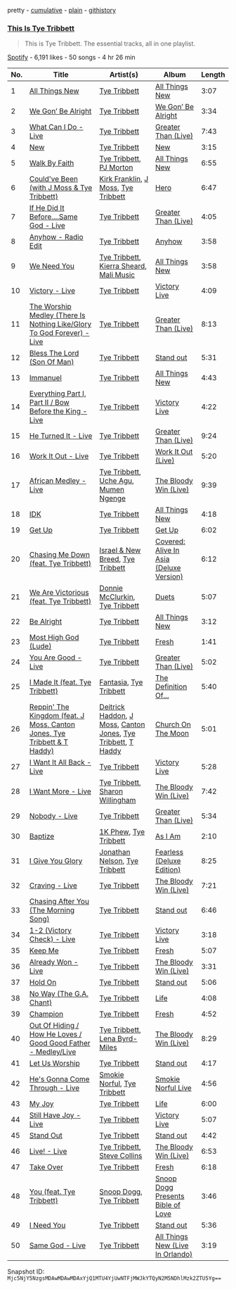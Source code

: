 pretty - [cumulative](/playlists/cumulative/37i9dQZF1DZ06evO0R1mam.md) - [plain](/playlists/plain/37i9dQZF1DZ06evO0R1mam) - [githistory](https://github.githistory.xyz/mackorone/spotify-playlist-archive/blob/main/playlists/plain/37i9dQZF1DZ06evO0R1mam)

### [This Is Tye Tribbett](https://open.spotify.com/playlist/37i9dQZF1DZ06evO0R1mam)

> This is Tye Tribbett\. The essential tracks, all in one playlist.

[Spotify](https://open.spotify.com/user/spotify) - 6,191 likes - 50 songs - 4 hr 26 min

| No. | Title | Artist(s) | Album | Length |
|---|---|---|---|---|
| 1 | [All Things New](https://open.spotify.com/track/6hl8sfNAe5rgNzGLg7N7PH) | [Tye Tribbett](https://open.spotify.com/artist/1xy9x7h2jKEg8iG22Sml32) | [All Things New](https://open.spotify.com/album/45lswZgaYAADtSPrUy1EM6) | 3:07 |
| 2 | [We Gon’ Be Alright](https://open.spotify.com/track/0ErItBOhcHJahcQ8BGqk4V) | [Tye Tribbett](https://open.spotify.com/artist/1xy9x7h2jKEg8iG22Sml32) | [We Gon’ Be Alright](https://open.spotify.com/album/7mlzDISRd3IcS4MFf0Cuxb) | 3:34 |
| 3 | [What Can I Do \- Live](https://open.spotify.com/track/3MwZoGEVR9i2AWzA8Vko9O) | [Tye Tribbett](https://open.spotify.com/artist/1xy9x7h2jKEg8iG22Sml32) | [Greater Than \(Live\)](https://open.spotify.com/album/4PbHCckGALCndisP6NsETF) | 7:43 |
| 4 | [New](https://open.spotify.com/track/5vgLcy6kPSc1pgi1dUS0G8) | [Tye Tribbett](https://open.spotify.com/artist/1xy9x7h2jKEg8iG22Sml32) | [New](https://open.spotify.com/album/7G3VkOhIDKjuhFEKnNt1xE) | 3:15 |
| 5 | [Walk By Faith](https://open.spotify.com/track/39rmy6uMG0EfDL38Xk7PMl) | [Tye Tribbett](https://open.spotify.com/artist/1xy9x7h2jKEg8iG22Sml32), [PJ Morton](https://open.spotify.com/artist/2FMOHE79X98yptp4RpPrt7) | [All Things New](https://open.spotify.com/album/45lswZgaYAADtSPrUy1EM6) | 6:55 |
| 6 | [Could've Been \(with J Moss & Tye Tribbett\)](https://open.spotify.com/track/4YSzPF7PIahHWHQpyVJPMK) | [Kirk Franklin](https://open.spotify.com/artist/4akybxRTGHJZ1DXjLhJ1qu), [J Moss](https://open.spotify.com/artist/6sj6FGLblnVfktDZPaydWP), [Tye Tribbett](https://open.spotify.com/artist/1xy9x7h2jKEg8iG22Sml32) | [Hero](https://open.spotify.com/album/6j1ewaeiw48zvPdaC3RK7m) | 6:47 |
| 7 | [If He Did It Before....Same God \- Live](https://open.spotify.com/track/3ubvpgBsJK96b4OSTo5DiC) | [Tye Tribbett](https://open.spotify.com/artist/1xy9x7h2jKEg8iG22Sml32) | [Greater Than \(Live\)](https://open.spotify.com/album/4PbHCckGALCndisP6NsETF) | 4:05 |
| 8 | [Anyhow \- Radio Edit](https://open.spotify.com/track/4YYMP4WMs75a36aHeMOBEX) | [Tye Tribbett](https://open.spotify.com/artist/1xy9x7h2jKEg8iG22Sml32) | [Anyhow](https://open.spotify.com/album/4fXegbokVIAu3DDu4KAZi6) | 3:58 |
| 9 | [We Need You](https://open.spotify.com/track/5EyAWYVFPOvS4K3pgLRkxc) | [Tye Tribbett](https://open.spotify.com/artist/1xy9x7h2jKEg8iG22Sml32), [Kierra Sheard](https://open.spotify.com/artist/4x3CdMQ3YjnPn4Evhyni5y), [Mali Music](https://open.spotify.com/artist/4S4kD5NBlgaq4YLBQSEMyY) | [All Things New](https://open.spotify.com/album/45lswZgaYAADtSPrUy1EM6) | 3:58 |
| 10 | [Victory \- Live](https://open.spotify.com/track/7olcSsRz6L8Tl4TmjOwxTu) | [Tye Tribbett](https://open.spotify.com/artist/1xy9x7h2jKEg8iG22Sml32) | [Victory Live](https://open.spotify.com/album/14AByKbhJJzkvoY8f5qZuG) | 4:09 |
| 11 | [The Worship Medley \(There Is Nothing Like/Glory To God Forever\) \- Live](https://open.spotify.com/track/1vFEBipU2hVB15OjzFrrds) | [Tye Tribbett](https://open.spotify.com/artist/1xy9x7h2jKEg8iG22Sml32) | [Greater Than \(Live\)](https://open.spotify.com/album/4PbHCckGALCndisP6NsETF) | 8:13 |
| 12 | [Bless The Lord \(Son Of Man\)](https://open.spotify.com/track/1iAn7QNrwCvHndzxU84CoR) | [Tye Tribbett](https://open.spotify.com/artist/1xy9x7h2jKEg8iG22Sml32) | [Stand out](https://open.spotify.com/album/0eamOeDsOqnsFG1nMJdsHf) | 5:31 |
| 13 | [Immanuel](https://open.spotify.com/track/2BZInqmToHHHVG8aydvAoj) | [Tye Tribbett](https://open.spotify.com/artist/1xy9x7h2jKEg8iG22Sml32) | [All Things New](https://open.spotify.com/album/45lswZgaYAADtSPrUy1EM6) | 4:43 |
| 14 | [Everything Part I, Part II / Bow Before the King \- Live](https://open.spotify.com/track/3RGTo92TDaI3t6HKLTD4pQ) | [Tye Tribbett](https://open.spotify.com/artist/1xy9x7h2jKEg8iG22Sml32) | [Victory Live](https://open.spotify.com/album/14AByKbhJJzkvoY8f5qZuG) | 4:22 |
| 15 | [He Turned It \- Live](https://open.spotify.com/track/7Fte0ZlZByZwdmiOBfTWxr) | [Tye Tribbett](https://open.spotify.com/artist/1xy9x7h2jKEg8iG22Sml32) | [Greater Than \(Live\)](https://open.spotify.com/album/4PbHCckGALCndisP6NsETF) | 9:24 |
| 16 | [Work It Out \- Live](https://open.spotify.com/track/1SDaYLQD1C9twbdZYsNcbX) | [Tye Tribbett](https://open.spotify.com/artist/1xy9x7h2jKEg8iG22Sml32) | [Work It Out \(Live\)](https://open.spotify.com/album/5fcf47GvauNXh7yGACSXpQ) | 5:20 |
| 17 | [African Medley \- Live](https://open.spotify.com/track/4OpPtI0wirTyNdX1ZO1pJs) | [Tye Tribbett](https://open.spotify.com/artist/1xy9x7h2jKEg8iG22Sml32), [Uche Agu](https://open.spotify.com/artist/2nSP3Ap7hxf4m4o5F5RXVj), [Mumen Ngenge](https://open.spotify.com/artist/2hwdd67UqAm97Lc4tMb1BX) | [The Bloody Win \(Live\)](https://open.spotify.com/album/4LJMZurhpJDxopsPlwQvqk) | 9:39 |
| 18 | [IDK](https://open.spotify.com/track/7iBKYoVKGE8yJ2paD87Zvi) | [Tye Tribbett](https://open.spotify.com/artist/1xy9x7h2jKEg8iG22Sml32) | [All Things New](https://open.spotify.com/album/45lswZgaYAADtSPrUy1EM6) | 4:18 |
| 19 | [Get Up](https://open.spotify.com/track/5r3afYPAvNdqVpMfsHm6qS) | [Tye Tribbett](https://open.spotify.com/artist/1xy9x7h2jKEg8iG22Sml32) | [Get Up](https://open.spotify.com/album/7HHLL2T8rdwV1T8Tzw4CLi) | 6:02 |
| 20 | [Chasing Me Down \(feat\. Tye Tribbett\)](https://open.spotify.com/track/5x0LXV0sijGPCcsewl2v6S) | [Israel & New Breed](https://open.spotify.com/artist/77HU1Zb1VDIFvWKteJii0E), [Tye Tribbett](https://open.spotify.com/artist/1xy9x7h2jKEg8iG22Sml32) | [Covered: Alive In Asia \(Deluxe Version\)](https://open.spotify.com/album/2XHkWEJaHIrMfpKTMGr4wb) | 6:12 |
| 21 | [We Are Victorious \(feat\. Tye Tribbett\)](https://open.spotify.com/track/3nAL7SbBrEUcDGDAQofFfG) | [Donnie McClurkin](https://open.spotify.com/artist/74IEeKcuS34kF2TjOigXra), [Tye Tribbett](https://open.spotify.com/artist/1xy9x7h2jKEg8iG22Sml32) | [Duets](https://open.spotify.com/album/2pn94b30NhIFRdBNI0cvn4) | 5:07 |
| 22 | [Be Alright](https://open.spotify.com/track/1lgy6Rg78ekOXUXP3V2BIk) | [Tye Tribbett](https://open.spotify.com/artist/1xy9x7h2jKEg8iG22Sml32) | [All Things New](https://open.spotify.com/album/45lswZgaYAADtSPrUy1EM6) | 3:12 |
| 23 | [Most High God \(Lude\)](https://open.spotify.com/track/0Yr713K1aMn4Zeppi7srVK) | [Tye Tribbett](https://open.spotify.com/artist/1xy9x7h2jKEg8iG22Sml32) | [Fresh](https://open.spotify.com/album/6XoZ9zBsXQhtXK6j804l5A) | 1:41 |
| 24 | [You Are Good \- Live](https://open.spotify.com/track/2AfxHwD4EII0RKJmSo7Z2C) | [Tye Tribbett](https://open.spotify.com/artist/1xy9x7h2jKEg8iG22Sml32) | [Greater Than \(Live\)](https://open.spotify.com/album/4PbHCckGALCndisP6NsETF) | 5:02 |
| 25 | [I Made It \(feat\. Tye Tribbett\)](https://open.spotify.com/track/6QRChvrJzuvw8felxvZLbj) | [Fantasia](https://open.spotify.com/artist/7xAcVHPiirnUqfdqo0USb1), [Tye Tribbett](https://open.spotify.com/artist/1xy9x7h2jKEg8iG22Sml32) | [The Definition Of...](https://open.spotify.com/album/3NnAB6jt5B0jjkZAuNddVo) | 5:40 |
| 26 | [Reppin' The Kingdom \(feat\. J Moss, Canton Jones, Tye Tribbett & T Haddy\)](https://open.spotify.com/track/6NabK7p4Fcor1gwBgv2jLQ) | [Deitrick Haddon](https://open.spotify.com/artist/7tlQrRh6jNY1c95poJvBe9), [J Moss](https://open.spotify.com/artist/6sj6FGLblnVfktDZPaydWP), [Canton Jones](https://open.spotify.com/artist/3nzEXHMRFWTw4zt3pVRv6V), [Tye Tribbett](https://open.spotify.com/artist/1xy9x7h2jKEg8iG22Sml32), [T Haddy](https://open.spotify.com/artist/5nzstLIZDM5ky0D61AJEGd) | [Church On The Moon](https://open.spotify.com/album/7tAv6YInjBhHbBjs8tqNlk) | 5:01 |
| 27 | [I Want It All Back \- Live](https://open.spotify.com/track/6JgbktlskIRt68HBmkfCgr) | [Tye Tribbett](https://open.spotify.com/artist/1xy9x7h2jKEg8iG22Sml32) | [Victory Live](https://open.spotify.com/album/14AByKbhJJzkvoY8f5qZuG) | 5:28 |
| 28 | [I Want More \- Live](https://open.spotify.com/track/7wIkV5aBDfYDgmhr7x2IrY) | [Tye Tribbett](https://open.spotify.com/artist/1xy9x7h2jKEg8iG22Sml32), [Sharon Willingham](https://open.spotify.com/artist/7CmRu1RssDhfWHaW9YS0o1) | [The Bloody Win \(Live\)](https://open.spotify.com/album/4LJMZurhpJDxopsPlwQvqk) | 7:42 |
| 29 | [Nobody \- Live](https://open.spotify.com/track/3vzBiQcnpn27wXF2uI7Atr) | [Tye Tribbett](https://open.spotify.com/artist/1xy9x7h2jKEg8iG22Sml32) | [Greater Than \(Live\)](https://open.spotify.com/album/4PbHCckGALCndisP6NsETF) | 5:34 |
| 30 | [Baptize](https://open.spotify.com/track/30pzROQaEOgr7meYwlTc3K) | [1K Phew](https://open.spotify.com/artist/6CQGrt3AJ2gx5oMSR0mwbl), [Tye Tribbett](https://open.spotify.com/artist/1xy9x7h2jKEg8iG22Sml32) | [As I Am](https://open.spotify.com/album/1M0VIXPymzW0uscfSIRHUr) | 2:10 |
| 31 | [I Give You Glory](https://open.spotify.com/track/3OV4aZDRNpg46THOyltbUE) | [Jonathan Nelson](https://open.spotify.com/artist/4oI0W9neUi7nvxcQKDY5Xa), [Tye Tribbett](https://open.spotify.com/artist/1xy9x7h2jKEg8iG22Sml32) | [Fearless \(Deluxe Edition\)](https://open.spotify.com/album/2VZ2wxXREyzvLSGDdQtDsD) | 8:25 |
| 32 | [Craving \- Live](https://open.spotify.com/track/0hxMfzavtNltGovNVGqNGD) | [Tye Tribbett](https://open.spotify.com/artist/1xy9x7h2jKEg8iG22Sml32) | [The Bloody Win \(Live\)](https://open.spotify.com/album/4LJMZurhpJDxopsPlwQvqk) | 7:21 |
| 33 | [Chasing After You \(The Morning Song\)](https://open.spotify.com/track/04XXelgRAVZOFw8M5Qd2j4) | [Tye Tribbett](https://open.spotify.com/artist/1xy9x7h2jKEg8iG22Sml32) | [Stand out](https://open.spotify.com/album/0eamOeDsOqnsFG1nMJdsHf) | 6:46 |
| 34 | [1\-2 \(Victory Check\) \- Live](https://open.spotify.com/track/5EN0vOxkd5jnh62qvM5BP1) | [Tye Tribbett](https://open.spotify.com/artist/1xy9x7h2jKEg8iG22Sml32) | [Victory Live](https://open.spotify.com/album/14AByKbhJJzkvoY8f5qZuG) | 3:18 |
| 35 | [Keep Me](https://open.spotify.com/track/4lc8tL8vr0VFFDAp9Wu41j) | [Tye Tribbett](https://open.spotify.com/artist/1xy9x7h2jKEg8iG22Sml32) | [Fresh](https://open.spotify.com/album/6XoZ9zBsXQhtXK6j804l5A) | 5:07 |
| 36 | [Already Won \- Live](https://open.spotify.com/track/6eoJ4Rs6P8H29MZ43JnbRH) | [Tye Tribbett](https://open.spotify.com/artist/1xy9x7h2jKEg8iG22Sml32) | [The Bloody Win \(Live\)](https://open.spotify.com/album/4LJMZurhpJDxopsPlwQvqk) | 3:31 |
| 37 | [Hold On](https://open.spotify.com/track/19vgIcw6SOe7Ss7EuWzxM7) | [Tye Tribbett](https://open.spotify.com/artist/1xy9x7h2jKEg8iG22Sml32) | [Stand out](https://open.spotify.com/album/0eamOeDsOqnsFG1nMJdsHf) | 5:06 |
| 38 | [No Way \(The G.A\. Chant\)](https://open.spotify.com/track/796T4AcNsk8eFPrJRViYMX) | [Tye Tribbett](https://open.spotify.com/artist/1xy9x7h2jKEg8iG22Sml32) | [Life](https://open.spotify.com/album/5L9oitZv1Rk4kGsO01dU1P) | 4:08 |
| 39 | [Champion](https://open.spotify.com/track/5jh6FTGuERahsyV7snAdQS) | [Tye Tribbett](https://open.spotify.com/artist/1xy9x7h2jKEg8iG22Sml32) | [Fresh](https://open.spotify.com/album/6XoZ9zBsXQhtXK6j804l5A) | 4:52 |
| 40 | [Out Of Hiding / How He Loves / Good Good Father \- Medley/Live](https://open.spotify.com/track/5LV9XOXzoyYmNnKPVH9wBv) | [Tye Tribbett](https://open.spotify.com/artist/1xy9x7h2jKEg8iG22Sml32), [Lena Byrd\-Miles](https://open.spotify.com/artist/02dokIaBFwqSfAFyU8xWWZ) | [The Bloody Win \(Live\)](https://open.spotify.com/album/4LJMZurhpJDxopsPlwQvqk) | 8:29 |
| 41 | [Let Us Worship](https://open.spotify.com/track/135kZmHIhJhzomzKpV9IVm) | [Tye Tribbett](https://open.spotify.com/artist/1xy9x7h2jKEg8iG22Sml32) | [Stand out](https://open.spotify.com/album/0eamOeDsOqnsFG1nMJdsHf) | 4:17 |
| 42 | [He's Gonna Come Through \- Live](https://open.spotify.com/track/5WQjEbzqwdGbkwfzTuPTmO) | [Smokie Norful](https://open.spotify.com/artist/0sD8Amms4kSxs5tBV4CUmR), [Tye Tribbett](https://open.spotify.com/artist/1xy9x7h2jKEg8iG22Sml32) | [Smokie Norful Live](https://open.spotify.com/album/2LDhc2VoiPQ6uKpPQc4R4u) | 4:56 |
| 43 | [My Joy](https://open.spotify.com/track/00tk3yXvbdngvs5nuTysRJ) | [Tye Tribbett](https://open.spotify.com/artist/1xy9x7h2jKEg8iG22Sml32) | [Life](https://open.spotify.com/album/5L9oitZv1Rk4kGsO01dU1P) | 6:00 |
| 44 | [Still Have Joy \- Live](https://open.spotify.com/track/3v8cp4oAUyt3fPWPT2bA3B) | [Tye Tribbett](https://open.spotify.com/artist/1xy9x7h2jKEg8iG22Sml32) | [Victory Live](https://open.spotify.com/album/14AByKbhJJzkvoY8f5qZuG) | 5:07 |
| 45 | [Stand Out](https://open.spotify.com/track/3gYH02L5BHwo7fAM7oiziR) | [Tye Tribbett](https://open.spotify.com/artist/1xy9x7h2jKEg8iG22Sml32) | [Stand out](https://open.spotify.com/album/0eamOeDsOqnsFG1nMJdsHf) | 4:42 |
| 46 | [Live! \- Live](https://open.spotify.com/track/2bJxsrxe4l78GurIZPKcQx) | [Tye Tribbett](https://open.spotify.com/artist/1xy9x7h2jKEg8iG22Sml32), [Steve Collins](https://open.spotify.com/artist/7lf1zTbKlK7GYrw9m4L5x7) | [The Bloody Win \(Live\)](https://open.spotify.com/album/4LJMZurhpJDxopsPlwQvqk) | 6:53 |
| 47 | [Take Over](https://open.spotify.com/track/2fY0CRWw4uzISL291dQymx) | [Tye Tribbett](https://open.spotify.com/artist/1xy9x7h2jKEg8iG22Sml32) | [Fresh](https://open.spotify.com/album/6XoZ9zBsXQhtXK6j804l5A) | 6:18 |
| 48 | [You \(feat\. Tye Tribbett\)](https://open.spotify.com/track/5eD47cakdGoPPuvCQBhPeU) | [Snoop Dogg](https://open.spotify.com/artist/7hJcb9fa4alzcOq3EaNPoG), [Tye Tribbett](https://open.spotify.com/artist/1xy9x7h2jKEg8iG22Sml32) | [Snoop Dogg Presents Bible of Love](https://open.spotify.com/album/4zeITicw3oKpOV5EMQIUQH) | 3:46 |
| 49 | [I Need You](https://open.spotify.com/track/1uR3lbQYM30WYKiA09cehY) | [Tye Tribbett](https://open.spotify.com/artist/1xy9x7h2jKEg8iG22Sml32) | [Stand out](https://open.spotify.com/album/0eamOeDsOqnsFG1nMJdsHf) | 5:36 |
| 50 | [Same God \- Live](https://open.spotify.com/track/6NnPmAmtAebq0E5H5Uf0vo) | [Tye Tribbett](https://open.spotify.com/artist/1xy9x7h2jKEg8iG22Sml32) | [All Things New \(Live In Orlando\)](https://open.spotify.com/album/4oCeWb8lHFZyOmJbYNxyzV) | 3:19 |

Snapshot ID: `Mjc5NjY5NzgsMDAwMDAwMDAxYjQ1MTU4YjUwNTFjMWJkYTQyN2M5NDhlMzk2ZTU5Yg==`
